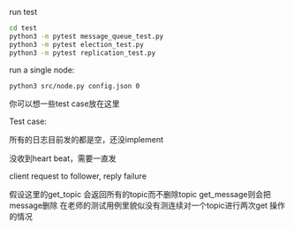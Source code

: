 



run test

```sh
cd test 
python3 -m pytest message_queue_test.py 
python3 -m pytest election_test.py
python3 -m pytest replication_test.py  
```



run a single node:
```sh
python3 src/node.py config.json 0
```




你可以想一些test case放在这里

Test case:

所有的日志目前发的都是空，还没implement

没收到heart beat，需要一直发

client request to follower, reply failure



假设这里的get_topic 会返回所有的topic而不删除topic
get_message则会把message删除
在老师的测试用例里貌似没有测连续对一个topic进行两次get 操作的情况